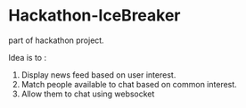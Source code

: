 # Hackathon-IceBreaker

part of hackathon project.

Idea is to :
1. Display news feed based on user interest.
2. Match people available to chat based on common interest.
3. Allow them to chat using websocket
